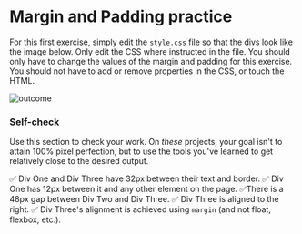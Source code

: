 # Margin and Padding practice

For this first exercise, simply edit the `style.css` file so that the divs look like the image below. Only edit the CSS where instructed in the file.  You should only have to change the values of the margin and padding for this exercise. You should not have to add or remove properties in the CSS, or touch the HTML.

![outcome](./desired-outcome.png)

### Self-check 
Use this section to check your work. On _these_ projects, your goal isn't to attain 100% pixel perfection, but to use the tools you've learned to get relatively close to the desired output.

✅ Div One and Div Three have 32px between their text and border.
✅ Div One has 12px between it and any other element on the page.
✅There is a 48px gap between Div Two and Div Three.
✅ Div Three is aligned to the right.
✅ Div Three's alignment is achieved using `margin` (and not float, flexbox, etc.).